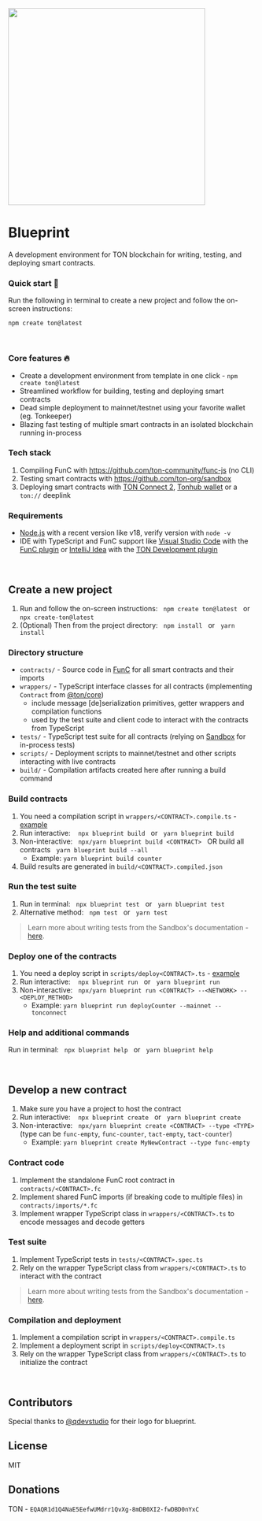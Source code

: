 <img src="https://raw.githubusercontent.com/ton-org/blueprint/main/logo.svg" width=400 >

# Blueprint

A development environment for TON blockchain for writing, testing, and deploying smart contracts.

### Quick start 🚀

Run the following in terminal to create a new project and follow the on-screen instructions:

```console
npm create ton@latest
```

&nbsp;

### Core features 🔥

* Create a development environment from template in one click - `npm create ton@latest`
* Streamlined workflow for building, testing and deploying smart contracts
* Dead simple deployment to mainnet/testnet using your favorite wallet (eg. Tonkeeper)
* Blazing fast testing of multiple smart contracts in an isolated blockchain running in-process

### Tech stack

1. Compiling FunC with https://github.com/ton-community/func-js (no CLI)
2. Testing smart contracts with https://github.com/ton-org/sandbox
3. Deploying smart contracts with [TON Connect 2](https://github.com/ton-connect), [Tonhub wallet](https://tonhub.com/) or a `ton://` deeplink

### Requirements

* [Node.js](https://nodejs.org) with a recent version like v18, verify version with `node -v`
* IDE with TypeScript and FunC support like [Visual Studio Code](https://code.visualstudio.com/) with the [FunC plugin](https://marketplace.visualstudio.com/items?itemName=tonwhales.func-vscode) or [IntelliJ Idea](https://www.jetbrains.com/idea/) with the [TON Development plugin](https://plugins.jetbrains.com/plugin/18541-ton-development)

&nbsp;

## Create a new project

1. Run and follow the on-screen instructions: &nbsp;  `npm create ton@latest` &nbsp; or &nbsp; `npx create-ton@latest`
2. (Optional) Then from the project directory: &nbsp; `npm install` &nbsp; or &nbsp; `yarn install`

### Directory structure

* `contracts/` - Source code in [FunC](https://ton.org/docs/develop/func/overview) for all smart contracts and their imports
* `wrappers/` - TypeScript interface classes for all contracts (implementing `Contract` from [@ton/core](https://www.npmjs.com/package/@ton/core))
  * include message [de]serialization primitives, getter wrappers and compilation functions
  * used by the test suite and client code to interact with the contracts from TypeScript
* `tests/` - TypeScript test suite for all contracts (relying on [Sandbox](https://github.com/ton-org/sandbox) for in-process tests)
* `scripts/` - Deployment scripts to mainnet/testnet and other scripts interacting with live contracts
* `build/` - Compilation artifacts created here after running a build command

### Build contracts

1. You need a compilation script in `wrappers/<CONTRACT>.compile.ts` - [example](/example/wrappers/Counter.compile.ts)
2. Run interactive: &nbsp;&nbsp; `npx blueprint build` &nbsp; or &nbsp; `yarn blueprint build`
3. Non-interactive: &nbsp; `npx/yarn blueprint build <CONTRACT>` &nbsp; OR build all contracts &nbsp; `yarn blueprint build --all`
   * Example: `yarn blueprint build counter`
4. Build results are generated in `build/<CONTRACT>.compiled.json`

### Run the test suite

1. Run in terminal: &nbsp; `npx blueprint test` &nbsp; or &nbsp; `yarn blueprint test`
2. Alternative method: &nbsp; `npm test` &nbsp; or &nbsp; `yarn test`

> Learn more about writing tests from the Sandbox's documentation - [here](https://github.com/ton-org/sandbox#writing-tests).

### Deploy one of the contracts

1. You need a deploy script in `scripts/deploy<CONTRACT>.ts` - [example](/example/scripts/deployCounter.ts)
2. Run interactive: &nbsp;&nbsp; `npx blueprint run` &nbsp; or &nbsp; `yarn blueprint run`
3. Non-interactive: &nbsp; `npx/yarn blueprint run <CONTRACT> --<NETWORK> --<DEPLOY_METHOD>`
   * Example: `yarn blueprint run deployCounter --mainnet --tonconnect`

### Help and additional commands

Run in terminal: &nbsp; `npx blueprint help` &nbsp; or &nbsp; `yarn blueprint help`

&nbsp;

## Develop a new contract

1. Make sure you have a project to host the contract
2. Run interactive: &nbsp;&nbsp; `npx blueprint create` &nbsp; or &nbsp; `yarn blueprint create`
3. Non-interactive: &nbsp; `npx/yarn blueprint create <CONTRACT> --type <TYPE>` (type can be `func-empty`, `func-counter`, `tact-empty`, `tact-counter`)
   * Example: `yarn blueprint create MyNewContract --type func-empty`

### Contract code

1. Implement the standalone FunC root contract in `contracts/<CONTRACT>.fc`
2. Implement shared FunC imports (if breaking code to multiple files) in `contracts/imports/*.fc`
3. Implement wrapper TypeScript class in `wrappers/<CONTRACT>.ts` to encode messages and decode getters

### Test suite

1. Implement TypeScript tests in `tests/<CONTRACT>.spec.ts`
2. Rely on the wrapper TypeScript class from `wrappers/<CONTRACT>.ts` to interact with the contract

> Learn more about writing tests from the Sandbox's documentation - [here](https://github.com/ton-org/sandbox#writing-tests).

### Compilation and deployment

1. Implement a compilation script in `wrappers/<CONTRACT>.compile.ts`
2. Implement a deployment script in `scripts/deploy<CONTRACT>.ts`
3. Rely on the wrapper TypeScript class from `wrappers/<CONTRACT>.ts` to initialize the contract

&nbsp;

## Contributors

Special thanks to [@qdevstudio](https://t.me/qdevstudio) for their logo for blueprint.

## License

MIT

## Donations

TON - `EQAQR1d1Q4NaE5EefwUMdrr1QvXg-8mDB0XI2-fwDBD0nYxC`
